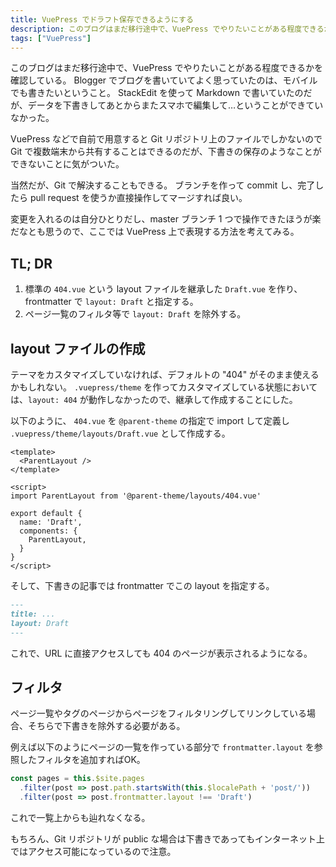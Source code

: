 ```yaml
---
title: VuePress でドラフト保存できるようにする
description: このブログはまだ移行途中で、VuePress でやりたいことがある程度できるかを確認している。
tags: ["VuePress"]
---
```


このブログはまだ移行途中で、VuePress でやりたいことがある程度できるかを確認している。
Blogger でブログを書いていてよく思っていたのは、モバイルでも書きたいということ。
StackEdit を使って Markdown で書いていたのだが、データを下書きしてあとからまたスマホで編集して…ということができていなかった。

VuePress などで自前で用意すると Git リポジトリ上のファイルでしかないので Git で複数端末から共有することはできるのだが、下書きの保存のようなことができないことに気がついた。

当然だが、Git で解決することもできる。
ブランチを作って commit し、完了したら pull request を使うか直接操作してマージすれば良い。

変更を入れるのは自分ひとりだし、master ブランチ 1 つで操作できたほうが楽だなとも思うので、ここでは VuePress 上で表現する方法を考えてみる。

## TL; DR

1. 標準の `404.vue` という layout ファイルを継承した `Draft.vue` を作り、 frontmatter で `layout: Draft`  と指定する。
1. ページ一覧のフィルタ等で `layout: Draft` を除外する。

## layout ファイルの作成

テーマをカスタマイズしていなければ、デフォルトの "404" がそのまま使えるかもしれない。
`.vuepress/theme` を作ってカスタマイズしている状態においては、`layout: 404` が動作しなかったので、継承して作成することにした。

以下のように、 `404.vue` を `@parent-theme` の指定で import して定義し `.vuepress/theme/layouts/Draft.vue` として作成する。

```vue
<template>
  <ParentLayout />
</template>

<script>
import ParentLayout from '@parent-theme/layouts/404.vue'

export default {
  name: 'Draft',
  components: {
    ParentLayout,
  }
}
</script>
```

そして、下書きの記事では frontmatter でこの layout を指定する。

```md
---
title: ...
layout: Draft
---
```

これで、URL に直接アクセスしても 404 のページが表示されるようになる。

## フィルタ

ページ一覧やタグのページからページをフィルタリングしてリンクしている場合、そちらで下書きを除外する必要がある。

例えば以下のようにページの一覧を作っている部分で `frontmatter.layout` を参照したフィルタを追加すればOK。

```js
const pages = this.$site.pages
  .filter(post => post.path.startsWith(this.$localePath + 'post/'))
  .filter(post => post.frontmatter.layout !== 'Draft')
```

これで一覧上からも辿れなくなる。

もちろん、Git リポジトリが public な場合は下書きであってもインターネット上ではアクセス可能になっているので注意。
